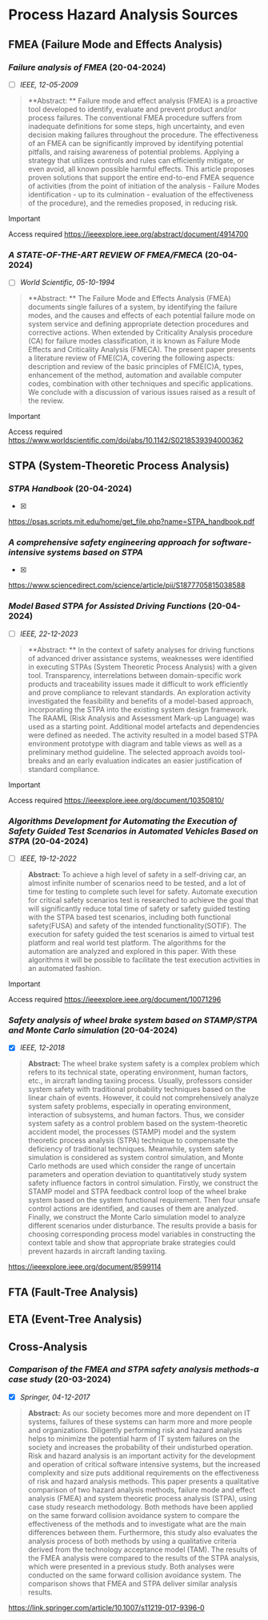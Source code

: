 # Process Hazard Analysis Sources

## FMEA (Failure Mode and Effects Analysis)
### _Failure analysis of FMEA_ (20-04-2024)
- [ ] _IEEE, 12-05-2009_
> **Abstract: ** Failure mode and effect analysis (FMEA) is a proactive tool developed to identify, evaluate and prevent product and/or process failures. The conventional FMEA procedure suffers from inadequate definitions for some steps, high uncertainty, and even decision making failures throughout the procedure. The effectiveness of an FMEA can be significantly improved by identifying potential pitfalls, and raising awareness of potential problems. Applying a strategy that utilizes controls and rules can efficiently mitigate, or even avoid, all known possible harmful effects. This article proposes proven solutions that support the entire end-to-end FMEA sequence of activities (from the point of initiation of the analysis - Failure Modes identification - up to its culmination - evaluation of the effectiveness of the procedure), and the remedies proposed, in reducing risk.

> [!IMPORTANT]
> Access required
https://ieeexplore.ieee.org/abstract/document/4914700


### _A STATE-OF-THE-ART REVIEW OF FMEA/FMECA_ (20-04-2024)
- [ ] _World Scientific, 05-10-1994_
> **Abstract: ** The Failure Mode and Effects Analysis (FMEA) documents single failures of a system, by identifying the failure modes, and the causes and effects of each potential failure mode on system service and defining appropriate detection procedures and corrective actions. When extended by Criticality Analysis procedure (CA) for failure modes classification, it is known as Failure Mode Effects and Criticality Analysis (FMECA). The present paper presents a literature review of FME(C)A, covering the following aspects: description and review of the basic principles of FME(C)A, types, enhancement of the method, automation and available computer codes, combination with other techniques and specific applications. We conclude with a discussion of various issues raised as a result of the review.

> [!IMPORTANT]
> Access required
https://www.worldscientific.com/doi/abs/10.1142/S0218539394000362

## STPA (System-Theoretic Process Analysis)
### _STPA Handbook_ (20-04-2024)
- [x] 
https://psas.scripts.mit.edu/home/get_file.php?name=STPA_handbook.pdf


### _A comprehensive safety engineering approach for software-intensive systems based on STPA_
- [x]
https://www.sciencedirect.com/science/article/pii/S1877705815038588


### _Model Based STPA for Assisted Driving Functions_ (20-04-2024)
- [ ] _IEEE, 22-12-2023_
> **Abstract: ** In the context of safety analyses for driving functions of advanced driver assistance systems, weaknesses were identified in executing STPAs (System Theoretic Process Analysis) with a given tool. Transparency, interrelations between domain-specific work products and traceability issues made it difficult to work efficiently and prove compliance to relevant standards. An exploration activity investigated the feasibility and benefits of a model-based approach, incorporating the STPA into the existing system design framework. The RAAML (Risk Analysis and Assessment Mark-up Language) was used as a starting point. Additional model artefacts and dependencies were defined as needed. The activity resulted in a model based STPA environment prototype with diagram and table views as well as a preliminary method guideline. The selected approach avoids tool-breaks and an early evaluation indicates an easier justification of standard compliance.

> [!IMPORTANT]
> Access required
https://ieeexplore.ieee.org/document/10350810/


### _Algorithms Development for Automating the Execution of Safety Guided Test Scenarios in Automated Vehicles Based on STPA_ (20-04-2024)

- [ ] _IEEE, 19-12-2022_
> **Abstract:** To achieve a high level of safety in a self-driving car, an almost infinite number of scenarios need to be tested, and a lot of time for testing to complete such level for safety. Automate execution for critical safety scenarios test is researched to achieve the goal that will significantly reduce total time of safety or safety guided testing with the STPA based test scenarios, including both functional safety(FUSA) and safety of the intended functionality(SOTIF). The execution for safety guided the test scenarios is aimed to virtual test platform and real world test platform. The algorithms for the automation are analyzed and explored in this paper. With these algorithms it will be possible to facilitate the test execution activities in an automated fashion.

> [!IMPORTANT]
> Access required
https://ieeexplore.ieee.org/document/10071296


### _Safety analysis of wheel brake system based on STAMP/STPA and Monte Carlo simulation_ (20-04-2024)

- [x] _IEEE, 12-2018_
> **Abstract:** The wheel brake system safety is a complex problem which refers to its technical state, operating environment, human factors, etc., in aircraft landing taxiing process. Usually, professors consider system safety with traditional probability techniques based on the linear chain of events. However, it could not comprehensively analyze system safety problems, especially in operating environment, interaction of subsystems, and human factors. Thus, we consider system safety as a control problem based on the system-theoretic accident model, the processes (STAMP) model and the system theoretic process analysis (STPA) technique to compensate the deficiency of traditional techniques. Meanwhile, system safety simulation is considered as system control simulation, and Monte Carlo methods are used which consider the range of uncertain parameters and operation deviation to quantitatively study system safety influence factors in control simulation. Firstly, we construct the STAMP model and STPA feedback control loop of the wheel brake system based on the system functional requirement. Then four unsafe control actions are identified, and causes of them are analyzed. Finally, we construct the Monte Carlo simulation model to analyze different scenarios under disturbance. The results provide a basis for choosing corresponding process model variables in constructing the context table and show that appropriate brake strategies could prevent hazards in aircraft landing taxiing.

https://ieeexplore.ieee.org/document/8599114


## FTA (Fault-Tree Analysis)


## ETA	(Event-Tree Analysis)


## Cross-Analysis
### _Comparison of the FMEA and STPA safety analysis methods-a case study_ (20-03-2024)
- [x] _Springer, 04-12-2017_
> **Abstract:** As our society becomes more and more dependent on IT systems, failures of these systems can harm more and more people and organizations. Diligently performing risk and hazard analysis helps to minimize the potential harm of IT system failures on the society and increases the probability of their undisturbed operation. Risk and hazard analysis is an important activity for the development and operation of critical software intensive systems, but the increased complexity and size puts additional requirements on the effectiveness of risk and hazard analysis methods. This paper presents a qualitative comparison of two hazard analysis methods, failure mode and effect analysis (FMEA) and system theoretic process analysis (STPA), using case study research methodology. Both methods have been applied on the same forward collision avoidance system to compare the effectiveness of the methods and to investigate what are the main differences between them. Furthermore, this study also evaluates the analysis process of both methods by using a qualitative criteria derived from the technology acceptance model (TAM). The results of the FMEA analysis were compared to the results of the STPA analysis, which were presented in a previous study. Both analyses were conducted on the same forward collision avoidance system. The comparison shows that FMEA and STPA deliver similar analysis results.

https://link.springer.com/article/10.1007/s11219-017-9396-0


